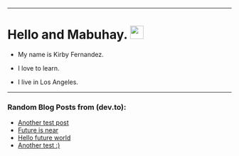 
<img src="https://komarev.com/ghpvc/?username=kirbygit&style=flat-square&color=blue" alt=""/>

---
<h1>
  Hello and Mabuhay.
  <img src="https://media.giphy.com/media/hvRJCLFzcasrR4ia7z/giphy.gif" width="30px"/>
</h1>

- My name is Kirby Fernandez.

- I love to learn.

- I live in Los Angeles.

---

### Random Blog Posts from (dev.to):
<!-- BLOG-POST-LIST:START -->
- [Another test post](https://dev.to/ben/another-test-post-2o9)
- [Future is near](https://dev.to/ben/future-is-near-3efj)
- [Hello future world](https://dev.to/ben/hello-future-world-4p9d)
- [Another test :&rpar;](https://dev.to/ben/another-test--38nf)
<!-- BLOG-POST-LIST:END -->
